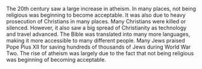 The 20th century saw a large increase in atheism. In many places, not being religious was beginning to become acceptable. It was also due to heavy prosecution of Christians in many places. Many Christians were killed or silenced. However, it also saw a big spread of Christianity as technology and travel advanced. The Bible was translated into many more languages, making it more accessible to many different people. Many Jews praised Pope Pius XII for saving hundreds of thousands of Jews during World War Two. The rise of atheism was largely due to the fact that not being religious was beginning of becoming acceptable.